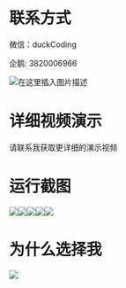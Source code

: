 # 联系方式

微信：duckCoding

企鹅: 3820006966

![在这里插入图片描述](http://upload.cxycsx.vip/91ab4bcb4f2c4c6db86365bb6d6e9c62.jpeg)

# 详细视频演示

请联系我获取更详细的演示视频

# 运行截图

![](http://www.bysj52.com/uploadfile/ueditor/image/202306/%E6%AF%95%E8%AE%BEweixin293%E5%9F%BA%E4%BA%8Evue%E5%92%8C%E5%BE%AE%E4%BF%A1%E5%B0%8F%E7%A8%8B%E5%BA%8F%E7%9A%84%E6%A0%A1%E5%9B%AD%E8%87%AA%E5%8A%A9%E6%89%93%E5%8D%B0%E7%B3%BB%E7%BB%9F+springboot%E6%AF%95%E4%B8%9A%E8%AE%BE%E8%AE%A1/2.png)![](http://www.bysj52.com/uploadfile/ueditor/image/202306/%E6%AF%95%E8%AE%BEweixin293%E5%9F%BA%E4%BA%8Evue%E5%92%8C%E5%BE%AE%E4%BF%A1%E5%B0%8F%E7%A8%8B%E5%BA%8F%E7%9A%84%E6%A0%A1%E5%9B%AD%E8%87%AA%E5%8A%A9%E6%89%93%E5%8D%B0%E7%B3%BB%E7%BB%9F+springboot%E6%AF%95%E4%B8%9A%E8%AE%BE%E8%AE%A1/1.png)![](http://www.bysj52.com/uploadfile/ueditor/image/202306/%E6%AF%95%E8%AE%BEweixin293%E5%9F%BA%E4%BA%8Evue%E5%92%8C%E5%BE%AE%E4%BF%A1%E5%B0%8F%E7%A8%8B%E5%BA%8F%E7%9A%84%E6%A0%A1%E5%9B%AD%E8%87%AA%E5%8A%A9%E6%89%93%E5%8D%B0%E7%B3%BB%E7%BB%9F+springboot%E6%AF%95%E4%B8%9A%E8%AE%BE%E8%AE%A1/5.png)![](http://www.bysj52.com/uploadfile/ueditor/image/202306/%E6%AF%95%E8%AE%BEweixin293%E5%9F%BA%E4%BA%8Evue%E5%92%8C%E5%BE%AE%E4%BF%A1%E5%B0%8F%E7%A8%8B%E5%BA%8F%E7%9A%84%E6%A0%A1%E5%9B%AD%E8%87%AA%E5%8A%A9%E6%89%93%E5%8D%B0%E7%B3%BB%E7%BB%9F+springboot%E6%AF%95%E4%B8%9A%E8%AE%BE%E8%AE%A1/4.png)![](http://www.bysj52.com/uploadfile/ueditor/image/202306/%E6%AF%95%E8%AE%BEweixin293%E5%9F%BA%E4%BA%8Evue%E5%92%8C%E5%BE%AE%E4%BF%A1%E5%B0%8F%E7%A8%8B%E5%BA%8F%E7%9A%84%E6%A0%A1%E5%9B%AD%E8%87%AA%E5%8A%A9%E6%89%93%E5%8D%B0%E7%B3%BB%E7%BB%9F+springboot%E6%AF%95%E4%B8%9A%E8%AE%BE%E8%AE%A1/3.png)

# 为什么选择我

![](http://upload.cxycsx.vip/%E7%A8%8B%E5%BA%8F%E8%AE%BE%E8%AE%A1.png)

